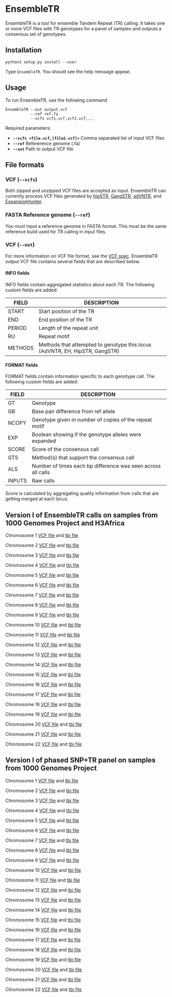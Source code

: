 # EnsembleTR

EnsembleTR is a tool for ensemble Tandem Repeat (TR) calling. It takes one or more VCF files with TR genotypes for a panel of samples and outputs a consensus set of genotypes.


## Installation

```
python3 setup.py install --user
```

Type `EnsembleTR`. You should see the help message appear.

## Usage

To run EnsembleTR, use the following command

```
EnsembleTR --out output.vcf
           --ref ref.fa
           --vcfs vcf1.vcf,vcf2.vcf,...
```
Required parameters:
* **`--vcfs <file.vcf,[file2.vcf]>`** Comma separated list of input VCF files
* **`--ref`** Refererence genome (.fa)
* **`--out`** Path to output VCF file

## File formats

### VCF (`--vcfs`)
Both zipped and unzipped VCF files are accepted as input. EnsembleTR can currently process VCF files generated by [hipSTR](https://github.com/tfwillems/HipSTR), [GangSTR](https://github.com/gymreklab/GangSTR), [adVNTR](https://advntr.readthedocs.io/en/latest/#), and [ExpansionHunter](https://github.com/Illumina/ExpansionHunter).

### FASTA Reference genome (`--ref`)
You must input a reference genome in FASTA format. This must be the same reference build used for TR calling in input files.

### VCF (`--out`)
For more information on VCF file format, see the [VCF spec](http://samtools.github.io/hts-specs/VCFv4.2.pdf). EnsembleTR output VCF file contains several fields that are described below.

#### INFO fields

INFO fields contain aggregated statistics about each TR. The following custom fields are added:

| **FIELD** | **DESCRIPTION** |
|-----------|------------------|
| START | Start position of the TR |
| END | End position of the TR |
| PERIOD | Length of the repeat unit |
| RU | Repeat motif | 
| METHODS| Methods that attempted to genotype this locus (AdVNTR, EH, HipSTR, GangSTR)| 

#### FORMAT fields
FORMAT fields contain information specific to each genotype call. The following custom fields are added:

| **FIELD** | **DESCRIPTION** |
|-----------|------------------|
| GT | Genotype |
| GB | Base pair difference from ref allele |
| NCOPY | Genotype given in number of copies of the repeat motif |
| EXP | Boolean showing if the genotype alleles were expanded |
| SCORE | Score of the consensus call |
| GTS | Method(s) that support the consensus call |
| ALS | Number of times each bp difference was seen across all calls |
| INPUTS | Raw calls | 

Score is calculated by aggregating quality information from calls that are getting merged at each locus.


## Version I of EnsembleTR calls on samples from 1000 Genomes Project and H3Africa

Chromosome 1 [VCF file](https://ensemble-tr.s3.us-east-2.amazonaws.com/split/ensemble_chr1_filtered.vcf.gz) and [tbi file](https://ensemble-tr.s3.us-east-2.amazonaws.com/split/ensemble_chr1_filtered.vcf.gz.tbi)

Chromosome 2 [VCF file](https://ensemble-tr.s3.us-east-2.amazonaws.com/split/ensemble_chr2_filtered.vcf.gz) and [tbi file](https://ensemble-tr.s3.us-east-2.amazonaws.com/split/ensemble_chr2_filtered.vcf.gz.tbi)

Chromosome 3 [VCF file](https://ensemble-tr.s3.us-east-2.amazonaws.com/split/ensemble_chr3_filtered.vcf.gz) and [tbi file](https://ensemble-tr.s3.us-east-2.amazonaws.com/split/ensemble_chr3_filtered.vcf.gz.tbi)

Chromosome 4 [VCF file](https://ensemble-tr.s3.us-east-2.amazonaws.com/split/ensemble_chr4_filtered.vcf.gz) and [tbi file](https://ensemble-tr.s3.us-east-2.amazonaws.com/split/ensemble_chr4_filtered.vcf.gz.tbi)

Chromosome 5 [VCF file](https://ensemble-tr.s3.us-east-2.amazonaws.com/split/ensemble_chr5_filtered.vcf.gz) and [tbi file](https://ensemble-tr.s3.us-east-2.amazonaws.com/split/ensemble_chr5_filtered.vcf.gz.tbi)

Chromosome 6 [VCF file](https://ensemble-tr.s3.us-east-2.amazonaws.com/split/ensemble_chr6_filtered.vcf.gz) and [tbi file](https://ensemble-tr.s3.us-east-2.amazonaws.com/split/ensemble_chr6_filtered.vcf.gz.tbi)

Chromosome 7 [VCF file](https://ensemble-tr.s3.us-east-2.amazonaws.com/split/ensemble_chr7_filtered.vcf.gz) and [tbi file](https://ensemble-tr.s3.us-east-2.amazonaws.com/split/ensemble_chr7_filtered.vcf.gz.tbi)

Chromosome 8 [VCF file](https://ensemble-tr.s3.us-east-2.amazonaws.com/split/ensemble_chr8_filtered.vcf.gz) and [tbi file](https://ensemble-tr.s3.us-east-2.amazonaws.com/split/ensemble_chr8_filtered.vcf.gz.tbi)

Chromosome 9 [VCF file](https://ensemble-tr.s3.us-east-2.amazonaws.com/split/ensemble_chr9_filtered.vcf.gz) and [tbi file](https://ensemble-tr.s3.us-east-2.amazonaws.com/split/ensemble_chr9_filtered.vcf.gz.tbi)

Chromosome 10 [VCF file](https://ensemble-tr.s3.us-east-2.amazonaws.com/split/ensemble_chr10_filtered.vcf.gz) and [tbi file](https://ensemble-tr.s3.us-east-2.amazonaws.com/split/ensemble_chr10_filtered.vcf.gz.tbi)

Chromosome 11 [VCF file](https://ensemble-tr.s3.us-east-2.amazonaws.com/split/ensemble_chr11_filtered.vcf.gz) and [tbi file](https://ensemble-tr.s3.us-east-2.amazonaws.com/split/ensemble_chr11_filtered.vcf.gz.tbi)

Chromosome 12 [VCF file](https://ensemble-tr.s3.us-east-2.amazonaws.com/split/ensemble_chr12_filtered.vcf.gz) and [tbi file](https://ensemble-tr.s3.us-east-2.amazonaws.com/split/ensemble_chr12_filtered.vcf.gz.tbi)

Chromosome 13 [VCF file](https://ensemble-tr.s3.us-east-2.amazonaws.com/split/ensemble_chr13_filtered.vcf.gz) and [tbi file](https://ensemble-tr.s3.us-east-2.amazonaws.com/split/ensemble_chr13_filtered.vcf.gz.tbi)

Chromosome 14 [VCF file](https://ensemble-tr.s3.us-east-2.amazonaws.com/split/ensemble_chr14_filtered.vcf.gz) and [tbi file](https://ensemble-tr.s3.us-east-2.amazonaws.com/split/ensemble_chr14_filtered.vcf.gz.tbi)

Chromosome 15 [VCF file](https://ensemble-tr.s3.us-east-2.amazonaws.com/split/ensemble_chr15_filtered.vcf.gz) and [tbi file](https://ensemble-tr.s3.us-east-2.amazonaws.com/split/ensemble_chr15_filtered.vcf.gz.tbi)

Chromosome 16 [VCF file](https://ensemble-tr.s3.us-east-2.amazonaws.com/split/ensemble_chr16_filtered.vcf.gz) and [tbi file](https://ensemble-tr.s3.us-east-2.amazonaws.com/split/ensemble_chr16_filtered.vcf.gz.tbi)

Chromosome 17 [VCF file](https://ensemble-tr.s3.us-east-2.amazonaws.com/split/ensemble_chr17_filtered.vcf.gz) and [tbi file](https://ensemble-tr.s3.us-east-2.amazonaws.com/split/ensemble_chr17_filtered.vcf.gz.tbi)

Chromosome 18 [VCF file](https://ensemble-tr.s3.us-east-2.amazonaws.com/split/ensemble_chr18_filtered.vcf.gz) and [tbi file](https://ensemble-tr.s3.us-east-2.amazonaws.com/split/ensemble_chr18_filtered.vcf.gz.tbi)

Chromosome 19 [VCF file](https://ensemble-tr.s3.us-east-2.amazonaws.com/split/ensemble_chr19_filtered.vcf.gz) and [tbi file](https://ensemble-tr.s3.us-east-2.amazonaws.com/split/ensemble_chr19_filtered.vcf.gz.tbi)

Chromosome 20 [VCF file](https://ensemble-tr.s3.us-east-2.amazonaws.com/split/ensemble_chr20_filtered.vcf.gz) and [tbi file](https://ensemble-tr.s3.us-east-2.amazonaws.com/split/ensemble_chr20_filtered.vcf.gz.tbi)

Chromosome 21 [VCF file](https://ensemble-tr.s3.us-east-2.amazonaws.com/split/ensemble_chr21_filtered.vcf.gz) and [tbi file](https://ensemble-tr.s3.us-east-2.amazonaws.com/split/ensemble_chr21_filtered.vcf.gz.tbi)

Chromosome 22 [VCF file](https://ensemble-tr.s3.us-east-2.amazonaws.com/split/ensemble_chr22_filtered.vcf.gz) and [tbi file](https://ensemble-tr.s3.us-east-2.amazonaws.com/split/ensemble_chr22_filtered.vcf.gz.tbi)

## Version I of phased SNP+TR panel on samples from 1000 Genomes Project

Chromosome 1 [VCF file](https://ensemble-tr.s3.us-east-2.amazonaws.com/phased-split/chr1_final_SNP_merged.vcf.gz) and [tbi file](https://ensemble-tr.s3.us-east-2.amazonaws.com/phased-split/chr1_final_SNP_merged.vcf.gz.csi)

Chromosome 2 [VCF file](https://ensemble-tr.s3.us-east-2.amazonaws.com/phased-split/chr2_final_SNP_merged.vcf.gz) and [tbi file](https://ensemble-tr.s3.us-east-2.amazonaws.com/phased-split/chr2_final_SNP_merged.vcf.gz.csi)

Chromosome 3 [VCF file](https://ensemble-tr.s3.us-east-2.amazonaws.com/phased-split/chr3_final_SNP_merged.vcf.gz) and [tbi file](https://ensemble-tr.s3.us-east-2.amazonaws.com/phased-split/chr3_final_SNP_merged.vcf.gz.csi)

Chromosome 4 [VCF file](https://ensemble-tr.s3.us-east-2.amazonaws.com/phased-split/chr4_final_SNP_merged.vcf.gz) and [tbi file](https://ensemble-tr.s3.us-east-2.amazonaws.com/phased-split/chr4_final_SNP_merged.vcf.gz.csi)

Chromosome 5 [VCF file](https://ensemble-tr.s3.us-east-2.amazonaws.com/phased-split/chr5_final_SNP_merged.vcf.gz) and [tbi file](https://ensemble-tr.s3.us-east-2.amazonaws.com/phased-split/chr5_final_SNP_merged.vcf.gz.csi)

Chromosome 6 [VCF file](https://ensemble-tr.s3.us-east-2.amazonaws.com/phased-split/chr6_final_SNP_merged.vcf.gz) and [tbi file](https://ensemble-tr.s3.us-east-2.amazonaws.com/phased-split/chr6_final_SNP_merged.vcf.gz.csi)

Chromosome 7 [VCF file](https://ensemble-tr.s3.us-east-2.amazonaws.com/phased-split/chr7_final_SNP_merged.vcf.gz) and [tbi file](https://ensemble-tr.s3.us-east-2.amazonaws.com/phased-split/chr7_final_SNP_merged.vcf.gz.csi)

Chromosome 8 [VCF file](https://ensemble-tr.s3.us-east-2.amazonaws.com/phased-split/chr8_final_SNP_merged.vcf.gz) and [tbi file](https://ensemble-tr.s3.us-east-2.amazonaws.com/phased-split/chr8_final_SNP_merged.vcf.gz.csi)

Chromosome 9 [VCF file](https://ensemble-tr.s3.us-east-2.amazonaws.com/phased-split/chr9_final_SNP_merged.vcf.gz) and [tbi file](https://ensemble-tr.s3.us-east-2.amazonaws.com/phased-split/chr9_final_SNP_merged.vcf.gz.csi)

Chromosome 10 [VCF file](https://ensemble-tr.s3.us-east-2.amazonaws.com/phased-split/chr10_final_SNP_merged.vcf.gz) and [tbi file](https://ensemble-tr.s3.us-east-2.amazonaws.com/phased-split/chr10_final_SNP_merged.vcf.gz.csi)

Chromosome 11 [VCF file](https://ensemble-tr.s3.us-east-2.amazonaws.com/phased-split/chr11_final_SNP_merged.vcf.gz) and [tbi file](https://ensemble-tr.s3.us-east-2.amazonaws.com/phased-split/chr11_final_SNP_merged.vcf.gz.csi)

Chromosome 12 [VCF file](https://ensemble-tr.s3.us-east-2.amazonaws.com/phased-split/chr12_final_SNP_merged.vcf.gz) and [tbi file](https://ensemble-tr.s3.us-east-2.amazonaws.com/phased-split/chr12_final_SNP_merged.vcf.gz.csi)

Chromosome 13 [VCF file](https://ensemble-tr.s3.us-east-2.amazonaws.com/phased-split/chr13_final_SNP_merged.vcf.gz) and [tbi file](https://ensemble-tr.s3.us-east-2.amazonaws.com/phased-split/chr13_final_SNP_merged.vcf.gz.csi)

Chromosome 14 [VCF file](https://ensemble-tr.s3.us-east-2.amazonaws.com/phased-split/chr14_final_SNP_merged.vcf.gz) and [tbi file](https://ensemble-tr.s3.us-east-2.amazonaws.com/phased-split/chr14_final_SNP_merged.vcf.gz.csi)

Chromosome 15 [VCF file](https://ensemble-tr.s3.us-east-2.amazonaws.com/phased-split/chr15_final_SNP_merged.vcf.gz) and [tbi file](https://ensemble-tr.s3.us-east-2.amazonaws.com/phased-split/chr15_final_SNP_merged.vcf.gz.csi)

Chromosome 16 [VCF file](https://ensemble-tr.s3.us-east-2.amazonaws.com/phased-split/chr16_final_SNP_merged.vcf.gz) and [tbi file](https://ensemble-tr.s3.us-east-2.amazonaws.com/phased-split/chr16_final_SNP_merged.vcf.gz.csi)

Chromosome 17 [VCF file](https://ensemble-tr.s3.us-east-2.amazonaws.com/phased-split/chr17_final_SNP_merged.vcf.gz) and [tbi file](https://ensemble-tr.s3.us-east-2.amazonaws.com/phased-split/chr17_final_SNP_merged.vcf.gz.csi)

Chromosome 18 [VCF file](https://ensemble-tr.s3.us-east-2.amazonaws.com/phased-split/chr18_final_SNP_merged.vcf.gz) and [tbi file](https://ensemble-tr.s3.us-east-2.amazonaws.com/phased-split/chr18_final_SNP_merged.vcf.gz.csi)

Chromosome 19 [VCF file](https://ensemble-tr.s3.us-east-2.amazonaws.com/phased-split/chr19_final_SNP_merged.vcf.gz) and [tbi file](https://ensemble-tr.s3.us-east-2.amazonaws.com/phased-split/chr19_final_SNP_merged.vcf.gz.csi)

Chromosome 20 [VCF file](https://ensemble-tr.s3.us-east-2.amazonaws.com/phased-split/chr20_final_SNP_merged.vcf.gz) and [tbi file](https://ensemble-tr.s3.us-east-2.amazonaws.com/phased-split/chr20_final_SNP_merged.vcf.gz.csi)

Chromosome 21 [VCF file](https://ensemble-tr.s3.us-east-2.amazonaws.com/phased-split/chr21_final_SNP_merged.vcf.gz) and [tbi file](https://ensemble-tr.s3.us-east-2.amazonaws.com/phased-split/chr21_final_SNP_merged.vcf.gz.csi)

Chromosome 22 [VCF file](https://ensemble-tr.s3.us-east-2.amazonaws.com/phased-split/chr22_final_SNP_merged.vcf.gz) and [tbi file](https://ensemble-tr.s3.us-east-2.amazonaws.com/phased-split/chr22_final_SNP_merged.vcf.gz.csi)


